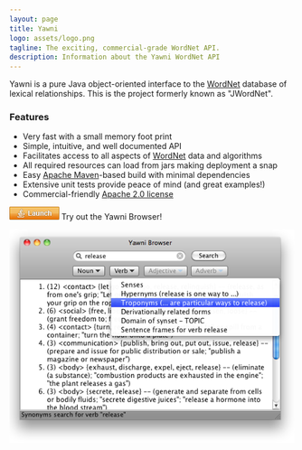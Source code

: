 ```yaml
---
layout: page
title: Yawni
logo: assets/logo.png
tagline: The exciting, commercial-grade WordNet API.
description: Information about the Yawni WordNet API
---
```


Yawni is a pure Java object-oriented interface to the [WordNet](whats_wordnet.html) database of lexical relationships. This is the project formerly known as "JWordNet".

### Features
- Very fast with a small memory foot print
- Simple, intuitive, and well documented API
- Facilitates access to all aspects of [WordNet](whats_wordnet.html) data and algorithms
- All required resources can load from jars making deployment a snap
- Easy [Apache Maven](http://maven.apache.org/)-based build with minimal dependencies
- Extensive unit tests provide peace of mind (and great examples!)
- Commercial-friendly [Apache 2.0 license](http://www.apache.org/licenses/LICENSE-2.0)

[![alt text](assets/webstart.png "Launch the Yawni Browser")](http://www.yawni.org/yawni.jnlp) Try out the Yawni Browser!

![alt text](assets/release_2.0_mac_screenshot.png "Yawni Browser 2.0 Screenshot")